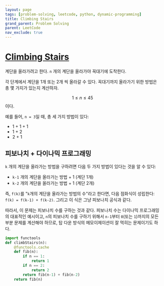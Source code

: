 ```yaml
---
layout: page
tags: [problem-solving, leetcode, python, dynamic-programming]
title: Climbing Stairs
grand_parent: Problem Solving
parent: LeetCode
nav_exclude: true
---
```


# [Climbing Stairs](https://leetcode.com/problems/climbing-stairs/)

 계단을 올라가려고 한다. `n` 개의 계단을 올라가야 꼭대기에 도착한다.

 각 단계에서 계단을 1개 또는 2개 씩 올라갈 수 있다. 꼭대기까지
 올라가기 위한 방법은 총 몇 가지가 있는지 계산하자.

 $$ 1 \leq n \leq 45 $$ 이다.

 예를 들어, `n = 3`일 때, 총 세 가지 방법이 있다:
 - 1 + 1 + 1
 - 1 + 2
 - 2 + 1

## 피보나치 + 다이나믹 프로그래밍

 `k` 개의 계단을 올라가는 방법을 구하려면 다음 두 가지 방법이 있다는
 것을 알 수 있다:
 - `k-1` 개의 계단을 올라가는 방법 + 1 (계단 1개)
 - `k-2` 개의 계단을 올라가는 방법 + 1 (계단 2개)

 즉, `f(k)`를 "`k`개의 계단을 올라가는 방법의 수"라고 한다면, 다음
 점화식이 성립한다: `f(k) = f(k-1) + f(k-2)`. 그리고 이 식은 그냥
 피보나치 공식과 같다.

 따라서, 이 문제는 피보나치 수를 구하는 것과 같다. 피보나치 수는
 다이나믹 프로그래밍의 대표적인 예시이고, `n`의 피보나치 수를 구하기
 위해서 `n-1`부터 `0`(또는 `1`)까지의 모든 부분 문제를 계산해야
 하므로, 탑 다운 방식의 메모이제이션이 잘 먹히는 문제이기도 하다.

```python
import functools
def climbStairs(n):
    @functools.cache
    def fib(n):
        if n == 1:
            return 1
        if n == 2:
            return 2
        return fib(n-1) + fib(n-2)
    return fib(n)
```
